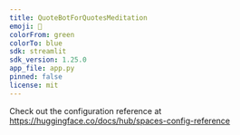 ```yaml
---
title: QuoteBotForQuotesMeditation
emoji: 🏢
colorFrom: green
colorTo: blue
sdk: streamlit
sdk_version: 1.25.0
app_file: app.py
pinned: false
license: mit
---
```


Check out the configuration reference at https://huggingface.co/docs/hub/spaces-config-reference
